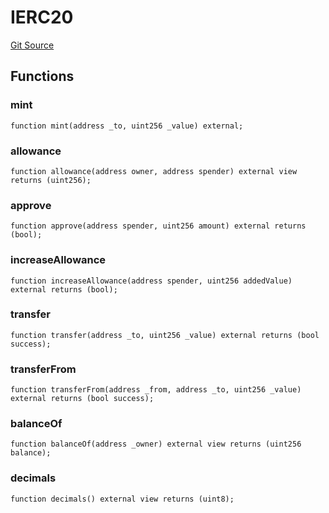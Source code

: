 # IERC20
[Git Source](https://github.com/fetsorn/calibrator/blob/0894a0d3a5b73c958dafd617d3c524ce6baed179/contracts/interfaces/IERC20.sol)


## Functions
### mint


```solidity
function mint(address _to, uint256 _value) external;
```

### allowance


```solidity
function allowance(address owner, address spender) external view returns (uint256);
```

### approve


```solidity
function approve(address spender, uint256 amount) external returns (bool);
```

### increaseAllowance


```solidity
function increaseAllowance(address spender, uint256 addedValue) external returns (bool);
```

### transfer


```solidity
function transfer(address _to, uint256 _value) external returns (bool success);
```

### transferFrom


```solidity
function transferFrom(address _from, address _to, uint256 _value) external returns (bool success);
```

### balanceOf


```solidity
function balanceOf(address _owner) external view returns (uint256 balance);
```

### decimals


```solidity
function decimals() external view returns (uint8);
```

